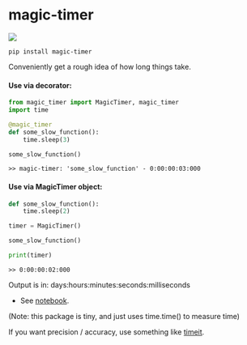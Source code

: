 # magic-timer

![](https://github.com/sradc/magic-timer/workflows/Python%20package/badge.svg)


`pip install magic-timer`


Conveniently get a rough idea of how long things take.


#### Use via decorator:

```python
from magic_timer import MagicTimer, magic_timer
import time

@magic_timer
def some_slow_function():
    time.sleep(3)

some_slow_function()
```

```
>> magic-timer: 'some_slow_function' - 0:00:00:03:000
```


#### Use via MagicTimer object:

```python
def some_slow_function():
    time.sleep(2)

timer = MagicTimer()

some_slow_function()

print(timer)
```

```
>> 0:00:00:02:000
```

Output is in: days:hours:minutes:seconds:milliseconds

- See [notebook](https://github.com/sradc/magic-timer/blob/master/magic-timer_nb.ipynb).


(Note: this package is tiny, and just uses time.time() to measure time)


If you want precision / accuracy, use something like [timeit](https://docs.python.org/3.8/library/timeit.html).
